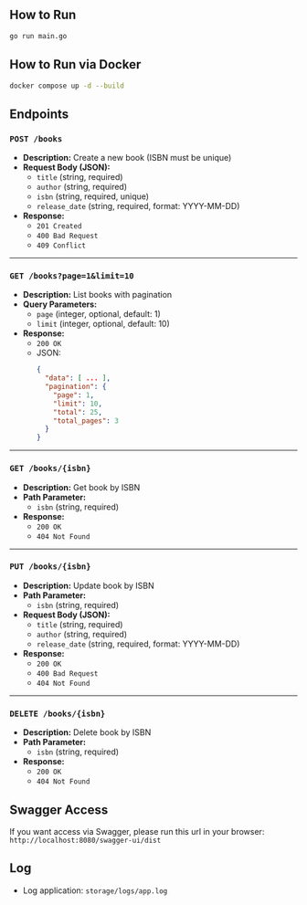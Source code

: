 ## How to Run

```sh
go run main.go
```

## How to Run via Docker

```sh
docker compose up -d --build
```

## Endpoints

### `POST /books`
- **Description:** Create a new book (ISBN must be unique)
- **Request Body (JSON):**
  - `title` (string, required)
  - `author` (string, required)
  - `isbn` (string, required, unique)
  - `release_date` (string, required, format: YYYY-MM-DD)
- **Response:**  
  - `201 Created`  
  - `400 Bad Request` 
  - `409 Conflict`

---

### `GET /books?page=1&limit=10`
- **Description:** List books with pagination
- **Query Parameters:**
  - `page` (integer, optional, default: 1)
  - `limit` (integer, optional, default: 10)
- **Response:**  
  - `200 OK`  
  - JSON:
    ```json
    {
      "data": [ ... ],
      "pagination": {
        "page": 1,
        "limit": 10,
        "total": 25,
        "total_pages": 3
      }
    }
    ```

---

### `GET /books/{isbn}`
- **Description:** Get book by ISBN
- **Path Parameter:**
  - `isbn` (string, required)
- **Response:**  
  - `200 OK`
  - `404 Not Found` 

---

### `PUT /books/{isbn}`
- **Description:** Update book by ISBN
- **Path Parameter:**
  - `isbn` (string, required)
- **Request Body (JSON):**
  - `title` (string, required)
  - `author` (string, required)
  - `release_date` (string, required, format: YYYY-MM-DD)
- **Response:**  
  - `200 OK` 
  - `400 Bad Request`  
  - `404 Not Found`

---

### `DELETE /books/{isbn}`
- **Description:** Delete book by ISBN
- **Path Parameter:**
  - `isbn` (string, required)
- **Response:**  
  - `200 OK`  
  - `404 Not Found`

## Swagger Access
If you want access via Swagger, please run this url in your browser: `http://localhost:8080/swagger-ui/dist`

## Log

- Log application: `storage/logs/app.log`

